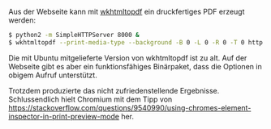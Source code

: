Aus der Webseite kann mit [wkhtmltopdf](http://wkhtmltopdf.org/) ein druckfertiges PDF erzeugt werden:

```bash
$ python2 -m SimpleHTTPServer 8000 &
$ wkhtmltopdf --print-media-type --background -B 0 -L 0 -R 0 -T 0 http://localhost:8000/workshop1.html ../haskellworkshop-plakat.pdf
```

Die mit Ubuntu mitgelieferte Version von wkhtmltopdf ist zu alt. Auf der
Webseite gibt es aber ein funktionsfähiges Binärpaket, dass die Optionen in
obigem Aufruf unterstützt.

Trotzdem produzierte das nicht zufriedenstellende Ergebnisse. Schlussendlich
hielt Chromium mit dem Tipp von
https://stackoverflow.com/questions/9540990/using-chromes-element-inspector-in-print-preview-mode
her.
